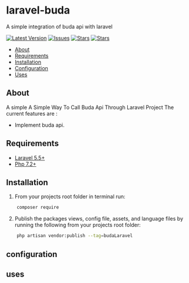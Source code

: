 # laravel-buda
A simple integration of buda api with laravel


[![Latest Version](https://img.shields.io/github/release/syedbacchu/laravel-buda.svg?style=flat-square)](https://github.com/syedbacchu/laravel-buda/releases)
[![Issues](https://img.shields.io/github/issues/syedbacchu/laravel-buda.svg?style=flat-square)](https://github.com/syedbacchu/laravel-buda)
[![Stars](https://img.shields.io/github/stars/syedbacchu/laravel-buda.svg?style=social)](https://github.com/syedbacchu/laravel-buda)
[![Stars](https://img.shields.io/github/forks/syedbacchu/laravel-buda?style=flat-square)](https://github.com/syedbacchu/laravel-buda)

- [About](#about)
- [Requirements](#requirements)
- [Installation](#installation)
- [Configuration](#configuration)
- [Uses](#Uses)

## About

A simple A Simple Way To Call Buda Api Through Laravel Project
The current features are :

- Implement buda api.


## Requirements

* [Laravel 5.5+](https://laravel.com/docs/installation)
* [Php 7.2+](https://www.php.net/)

## Installation
1. From your projects root folder in terminal run:

```bash
    composer require 
```
2. Publish the packages views, config file, assets, and language files by running the following from your projects root folder:

```bash
    php artisan vendor:publish --tag=budaLaravel
```

## configuration

## uses

